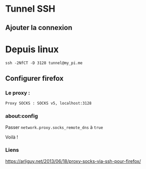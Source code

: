 # Tunnel SSH

## Ajouter la connexion

# Depuis linux

    ssh -2NfCT -D 3128 tunnel@my_pi.me

## Configurer firefox

### Le proxy :

    Proxy SOCKS : SOCKS v5, localhost:3128

### about:config

Passer `network.proxy.socks_remote_dns` à `true`


Voilà !

### Liens

https://arliguy.net/2013/06/18/proxy-socks-via-ssh-pour-firefox/
